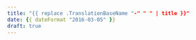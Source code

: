```yaml
---
title: "{{ replace .TranslationBaseName "-" " " | title }}"
date: {{ dateFormat "2016-03-05" }}
draft: true
---
```


